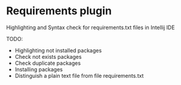 # Requirements plugin

Highlighting and Syntax check for requirements.txt files in Intellij IDE

TODO:
* Highlighting not installed packages
* Check not exists packages
* Check duplicate packages
* Installing packages
* Distinguish a plain text file from file requirements.txt
